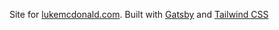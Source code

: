 Site for [lukemcdonald.com](https://lukemcdonald.com). 
Built with [Gatsby](https://www.gatsbyjs.com/) and [Tailwind CSS](https://tailwindcss.com/)
